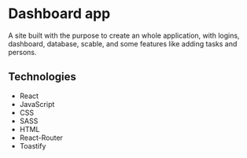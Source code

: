 # Dashboard app #
A site built with the purpose to create an whole application, with logins, dashboard, database, scable, and some features like adding tasks and persons.
## Technologies ##
* React
* JavaScript
* CSS
* SASS
* HTML
* React-Router
* Toastify
